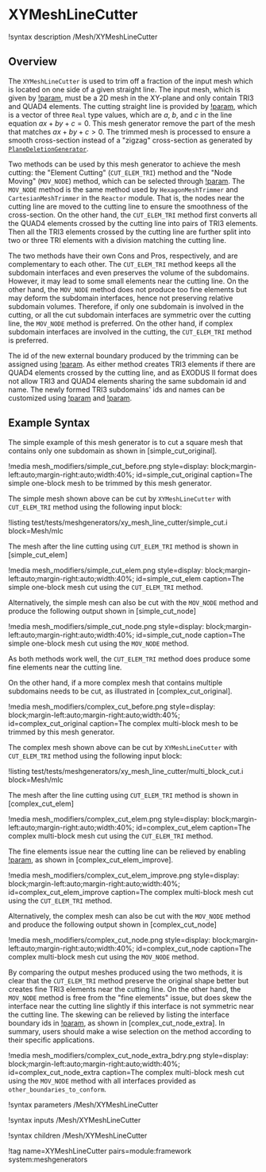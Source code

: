 # XYMeshLineCutter

!syntax description /Mesh/XYMeshLineCutter

## Overview

The `XYMeshLineCutter` is used to trim off a fraction of the input mesh which is located on one side of a given straight line. The input mesh, which is given by [!param](/Mesh/XYMeshLineCutter/input), must be a 2D mesh in the XY-plane and only contain TRI3 and QUAD4 elements. The cutting straight line is provided by [!param](/Mesh/XYMeshLineCutter/cut_line_params), which is a vector of three `Real` type values, which are $a$, $b$, and $c$ in the line equation $ax+by+c=0$. This mesh generator remove the part of the mesh that matches $ax+by+c>0$. The trimmed mesh is processed to ensure a smooth cross-section instead of a "zigzag" cross-section as generated by [`PlaneDeletionGenerator`](/PlaneDeletionGenerator.md).

Two methods can be used by this mesh generator to achieve the mesh cutting: the "Element Cutting" (`CUT_ELEM_TRI`) method and the "Node Moving" (`MOV_NODE`) method, which can be selected through [!param](/Mesh/XYMeshLineCutter/cutting_type). The `MOV_NODE` method is the same method used by `HexagonMeshTrimmer` and `CartesianMeshTrimmer` in the `Reactor` module. That is, the nodes near the cutting line are moved to the cutting line to ensure the smoothness of the cross-section. On the other hand, the `CUT_ELEM_TRI` method first converts all the QUAD4 elements crossed by the cutting line into pairs of TRI3 elements. Then all the TRI3 elements crossed by the cutting line are further split into two or three TRI elements with a division matching the cutting line.

The two methods have their own Cons and Pros, respectively, and are complementary to each other. The `CUT_ELEM_TRI` method keeps all the subdomain interfaces and even preserves the volume of the subdomains. However, it may lead to some small elements near the cutting line. On the other hand, the `MOV_NODE` method does not produce too fine elements but may deform the subdomain interfaces, hence not preserving relative subdomain volumes. Therefore, if only one subdomain is involved in the cutting, or all the cut subdomain interfaces are symmetric over the cutting line, the `MOV_NODE` method is preferred. On the other hand, if complex subdomain interfaces are involved in the cutting, the `CUT_ELEM_TRI` method is preferred.

The id of the new external boundary produced by the trimming can be assigned using [!param](/Mesh/XYMeshLineCutter/new_boundary_id). As either method creates TRI3 elements if there are QUAD4 elements crossed by the cutting line, and as EXODUS II format does not allow TRI3 and QUAD4 elements sharing the same subdomain id and name. The newly formed TRI3 subdomains' ids and names can be customized using [!param](/Mesh/XYMeshLineCutter/tri_elem_subdomain_name_suffix) and [!param](/Mesh/XYMeshLineCutter/tri_elem_subdomain_shift).

## Example Syntax

The simple example of this mesh generator is to cut a square mesh that contains only one subdomain as shown in [simple_cut_original].

!media mesh_modifiers/simple_cut_before.png
      style=display: block;margin-left:auto;margin-right:auto;width:40%;
      id=simple_cut_original
      caption=The simple one-block mesh to be trimmed by this mesh generator.

The simple mesh shown above can be cut by `XYMeshLineCutter` with `CUT_ELEM_TRI` method using the following input block:

!listing test/tests/meshgenerators/xy_mesh_line_cutter/simple_cut.i block=Mesh/mlc

The mesh after the line cutting using `CUT_ELEM_TRI` method is shown in [simple_cut_elem]

!media mesh_modifiers/simple_cut_elem.png
      style=display: block;margin-left:auto;margin-right:auto;width:40%;
      id=simple_cut_elem
      caption=The simple one-block mesh cut using the `CUT_ELEM_TRI` method.

Alternatively, the simple mesh can also be cut with the `MOV_NODE` method and produce the following output shown in [simple_cut_node]

!media mesh_modifiers/simple_cut_node.png
      style=display: block;margin-left:auto;margin-right:auto;width:40%;
      id=simple_cut_node
      caption=The simple one-block mesh cut using the `MOV_NODE` method.

As both methods work well, the `CUT_ELEM_TRI` method does produce some fine elements near the cutting line. 

On the other hand, if a more complex mesh that contains multiple subdomains needs to be cut, as illustrated in [complex_cut_original].

!media mesh_modifiers/complex_cut_before.png
      style=display: block;margin-left:auto;margin-right:auto;width:40%;
      id=complex_cut_original
      caption=The complex multi-block mesh to be trimmed by this mesh generator.

The complex mesh shown above can be cut by `XYMeshLineCutter` with `CUT_ELEM_TRI` method using the following input block:

!listing test/tests/meshgenerators/xy_mesh_line_cutter/multi_block_cut.i block=Mesh/mlc

The mesh after the line cutting using `CUT_ELEM_TRI` method is shown in [complex_cut_elem]

!media mesh_modifiers/complex_cut_elem.png
      style=display: block;margin-left:auto;margin-right:auto;width:40%;
      id=complex_cut_elem
      caption=The complex multi-block mesh cut using the `CUT_ELEM_TRI` method.

The fine elements issue near the cutting line can be relieved by enabling [!param](/Mesh/XYMeshLineCutter/improve_tri_elements), as shown in [complex_cut_elem_improve].

!media mesh_modifiers/complex_cut_elem_improve.png
      style=display: block;margin-left:auto;margin-right:auto;width:40%;
      id=complex_cut_elem_improve
      caption=The complex multi-block mesh cut using the `CUT_ELEM_TRI` method.

Alternatively, the complex mesh can also be cut with the `MOV_NODE` method and produce the following output shown in [complex_cut_node]

!media mesh_modifiers/complex_cut_node.png
      style=display: block;margin-left:auto;margin-right:auto;width:40%;
      id=complex_cut_node
      caption=The complex multi-block mesh cut using the `MOV_NODE` method.

By comparing the output meshes produced using the two methods, it is clear that the `CUT_ELEM_TRI` method preserve the original shape better but creates fine TRI3 elements near the cutting line. On the other hand, the `MOV_NODE` method is free from the "fine elements" issue, but does skew the interface near the cutting line slightly if this interface is not symmetric near the cutting line. The skewing can be relieved by listing the interface boundary ids in [!param](/Mesh/XYMeshLineCutter/other_boundaries_to_conform), as shown in [complex_cut_node_extra]. In summary, users should make a wise selection on the method according to their specific applications.

!media mesh_modifiers/complex_cut_node_extra_bdry.png
      style=display: block;margin-left:auto;margin-right:auto;width:40%;
      id=complex_cut_node_extra
      caption=The complex multi-block mesh cut using the `MOV_NODE` method with all interfaces provided as `other_boundaries_to_conform`.

!syntax parameters /Mesh/XYMeshLineCutter

!syntax inputs /Mesh/XYMeshLineCutter

!syntax children /Mesh/XYMeshLineCutter

!tag name=XYMeshLineCutter pairs=module:framework system:meshgenerators
